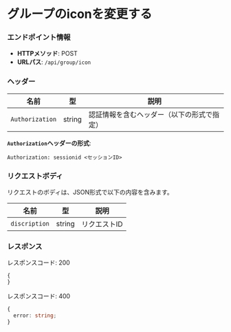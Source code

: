 # グループのiconを変更する

### エンドポイント情報

- **HTTPメソッド**: POST
- **URLパス**: `/api/group/icon`

### ヘッダー

| 名前            | 型     | 説明                                       |
| --------------- | ------ | ------------------------------------------ |
| `Authorization` | string | 認証情報を含むヘッダー（以下の形式で指定） |

**`Authorization`ヘッダーの形式**:

```
Authorization: sessionid <セッションID>
```

### リクエストボディ

リクエストのボディは、JSON形式で以下の内容を含みます。

| 名前          | 型     | 説明         |
| ------------- | ------ | ------------ |
| `discription` | string | リクエストID |

### レスポンス

レスポンスコード: 200

```ts
{
}
```

レスポンスコード: 400

```ts
{
  error: string;
}
```
